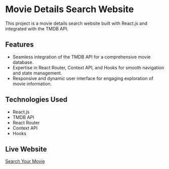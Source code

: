 # Movie Details Search Website

This project is a movie details search website built with React.js and integrated with the TMDB API.

## Features

- Seamless integration of the TMDB API for a comprehensive movie database.
- Expertise in React Router, Context API, and Hooks for smooth navigation and state management.
- Responsive and dynamic user interface for engaging exploration of movie information.

## Technologies Used

- React.js
- TMDB API
- React Router
- Context API
- Hooks

## Live Website
[Search Your Movie](https://murky-need.surge.sh/)
